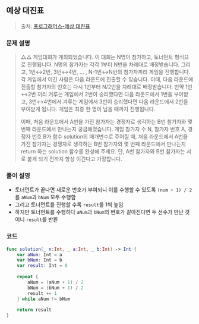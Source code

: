 ## 예상 대진표

> 출처: [프로그래머스-예상 대진표](https://school.programmers.co.kr/learn/courses/30/lessons/12985)

### 문제 설명
> △△ 게임대회가 개최되었습니다. 이 대회는 N명이 참가하고, 토너먼트 형식으로 진행됩니다. N명의 참가자는 각각 1부터 N번을 차례대로 배정받습니다. 그리고, 1번↔2번, 3번↔4번, ... , N-1번↔N번의 참가자끼리 게임을 진행합니다. 각 게임에서 이긴 사람은 다음 라운드에 진출할 수 있습니다. 이때, 다음 라운드에 진출할 참가자의 번호는 다시 1번부터 N/2번을 차례대로 배정받습니다. 만약 1번↔2번 끼리 겨루는 게임에서 2번이 승리했다면 다음 라운드에서 1번을 부여받고, 3번↔4번에서 겨루는 게임에서 3번이 승리했다면 다음 라운드에서 2번을 부여받게 됩니다. 게임은 최종 한 명이 남을 때까지 진행됩니다.
>
> 이때, 처음 라운드에서 A번을 가진 참가자는 경쟁자로 생각하는 B번 참가자와 몇 번째 라운드에서 만나는지 궁금해졌습니다. 게임 참가자 수 N, 참가자 번호 A, 경쟁자 번호 B가 함수 solution의 매개변수로 주어질 때, 처음 라운드에서 A번을 가진 참가자는 경쟁자로 생각하는 B번 참가자와 몇 번째 라운드에서 만나는지 return 하는 solution 함수를 완성해 주세요. 단, A번 참가자와 B번 참가자는 서로 붙게 되기 전까지 항상 이긴다고 가정합니다.

### 풀이 설명
- 토너먼트가 끝나면 새로운 번호가 부여되니 이를 수행할 수 있도록 `(num + 1) / 2`를 `aNum`과 `bNum` 모두 수행함
- 그리고 토너먼트를 진행할 수록 `result`를 1씩 높임
- 하지만 토너먼트를 수행하다 `aNum`과 `bNum`의 번호가 같아진다면 두 선수가 만난 것이니 `result`를 반환

### 코드
```swift
func solution(_ n:Int, _ a:Int, _ b:Int) -> Int {
    var aNum: Int = a
    var bNum: Int = b
    var result: Int = 0
    
    repeat {
        aNum = (aNum + 1) / 2
        bNum = (bNum + 1) / 2
        result += 1
    } while aNum != bNum
    
    return result
}
```
